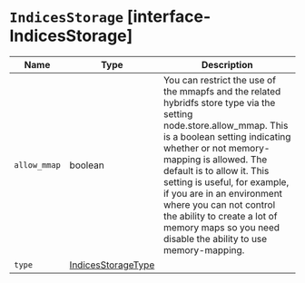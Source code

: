 # `IndicesStorage` [interface-IndicesStorage]

| Name | Type | Description |
| - | - | - |
| `allow_mmap` | boolean | You can restrict the use of the mmapfs and the related hybridfs store type via the setting node.store.allow_mmap. This is a boolean setting indicating whether or not memory-mapping is allowed. The default is to allow it. This setting is useful, for example, if you are in an environment where you can not control the ability to create a lot of memory maps so you need disable the ability to use memory-mapping. |
| `type` | [IndicesStorageType](./IndicesStorageType.md) | &nbsp; |
